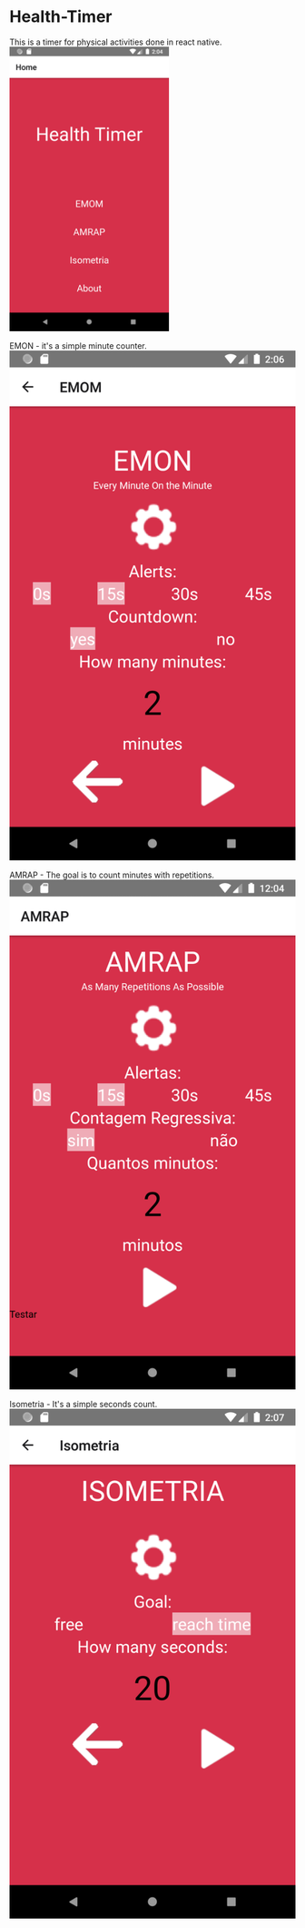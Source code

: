 # Health-Timer
This is a timer for physical activities done in react native. </br>
<img src="src/sreens/ScreenImage/home.png" height="500"/></br>

EMON - it's a simple minute counter.</br>
<img src="src/sreens/ScreenImage/emon.png"/></br>

AMRAP - The goal is to count minutes with repetitions.</br>
<img src="src/sreens/ScreenImage/amrap.png"/></br>

Isometria - It's a simple seconds count.</br>
<img src="src/sreens/ScreenImage/isometria.png"/></br>
